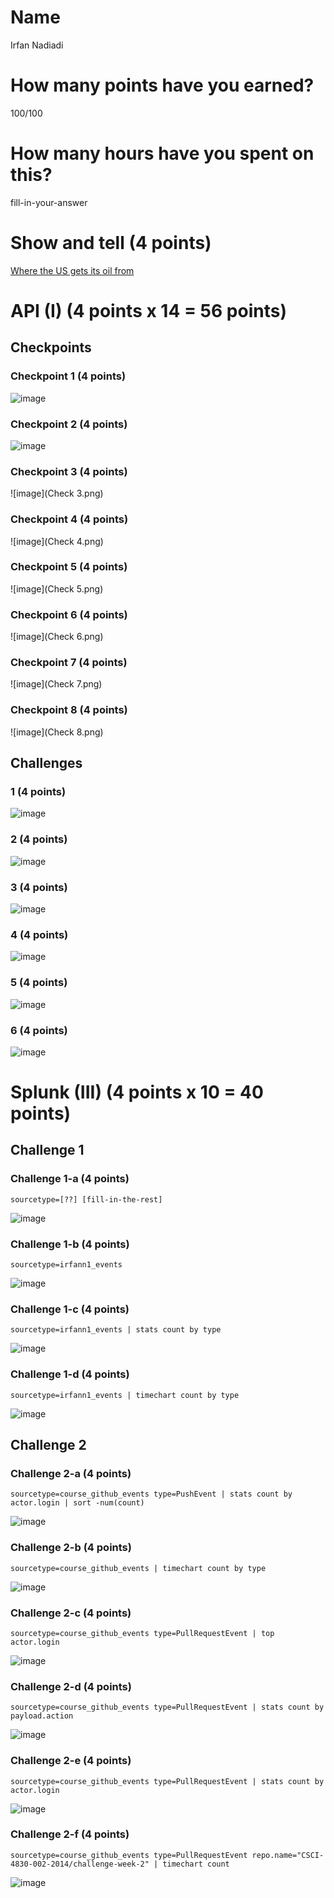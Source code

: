 # Name

Irfan Nadiadi

# How many points have you earned?

100/100

# How many hours have you spent on this?

fill-in-your-answer

# Show and tell (4 points)

[Where the US gets its oil from](http://www.randalolson.com/2014/08/28/where-the-u-s-gets-its-oil-from/)

# API (I) (4 points x 14 = 56 points)

## Checkpoints

### Checkpoint 1 (4 points)

![image](http://i.imgur.com/LEqKdLX.png)

### Checkpoint 2 (4 points)

![image](http://i.imgur.com/R7WeUo7.png)

### Checkpoint 3 (4 points)

![image](Check 3.png)

### Checkpoint 4 (4 points)

![image](Check 4.png)

### Checkpoint 5 (4 points)

![image](Check 5.png)

### Checkpoint 6 (4 points)

![image](Check 6.png)

### Checkpoint 7 (4 points)

![image](Check 7.png)

### Checkpoint 8 (4 points)

![image](Check 8.png)

## Challenges

### 1 (4 points)

![image](challenges/1.png)

### 2 (4 points)

![image](challenges/2.png)

### 3 (4 points)

![image](challenges/3.png)

### 4 (4 points)

![image](challenges/4.png)

### 5 (4 points)

![image](challenges/5.png)

### 6 (4 points)

![image](challenges/6.png)



# Splunk (III) (4 points x 10 = 40 points)

## Challenge 1

### Challenge 1-a (4 points)
```
sourcetype=[??] [fill-in-the-rest]
```
![image](challenges/1a.png)

### Challenge 1-b (4 points)
```
sourcetype=irfann1_events
```
![image](challenges/1b.png)

### Challenge 1-c (4 points)
```
sourcetype=irfann1_events | stats count by type
```
![image](challenges/1c.png)

### Challenge 1-d (4 points)
```
sourcetype=irfann1_events | timechart count by type
```
![image](challenges/1d.png)

## Challenge 2

### Challenge 2-a (4 points)
```
sourcetype=course_github_events type=PushEvent | stats count by actor.login | sort -num(count)
```
![image](challenges/2a.png)

### Challenge 2-b (4 points)
```
sourcetype=course_github_events | timechart count by type
```
![image](challenges/2b.png)

### Challenge 2-c (4 points)
```
sourcetype=course_github_events type=PullRequestEvent | top actor.login
```
![image](challenges/2c.png)

### Challenge 2-d (4 points)
```
sourcetype=course_github_events type=PullRequestEvent | stats count by payload.action
```
![image](challenges/2d.png)

### Challenge 2-e (4 points)
```
sourcetype=course_github_events type=PullRequestEvent | stats count by actor.login
```
![image](challenges/2e.png)

### Challenge 2-f (4 points)
```
sourcetype=course_github_events type=PullRequestEvent repo.name="CSCI-4830-002-2014/challenge-week-2" | timechart count
```
![image](challenges/2f.png)
